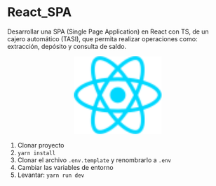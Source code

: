 # React_SPA
Desarrollar una SPA (Single Page Application) en React con TS, de un cajero automático (TASI), que permita realizar operaciones como: extracción, depósito y consulta de saldo.

<p align="center">
  <a href="https://react.dev/learn" target="blank"><img src="./src/assets/react.svg" width="200" alt="React Logo" /></a>
</p>


1. Clonar proyecto
2. ```yarn install```
3. Clonar el archivo ```.env.template``` y renombrarlo a ```.env```
4. Cambiar las variables de entorno
5. Levantar: ```yarn run dev```